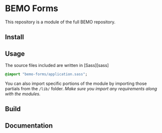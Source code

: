 # BEMO Forms

This repository is a module of the full BEMO repository.

## Install


## Usage
The source files included are written in [Sass][sass]

```sass
@import "bemo-forms/application.sass";
```

You can also import specific portions of the module by importing those partials from the `/lib/` folder. _Make sure you import any requirements along with the modules._

## Build


## Documentation

<!-- %docs
title: Forms
status: Stable
-->
